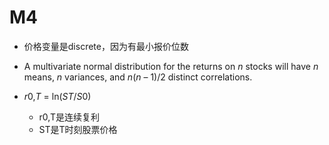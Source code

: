 # M4

- 价格变量是discrete，因为有最小报价位数

- A multivariate normal distribution for the returns on *n* stocks will have *n* means, *n* variances, and *n*(*n* – 1)/2 distinct correlations.
- *r*0,*T* = ln(*ST*/*S*0)
  - r0,T是连续复利
  - ST是T时刻股票价格